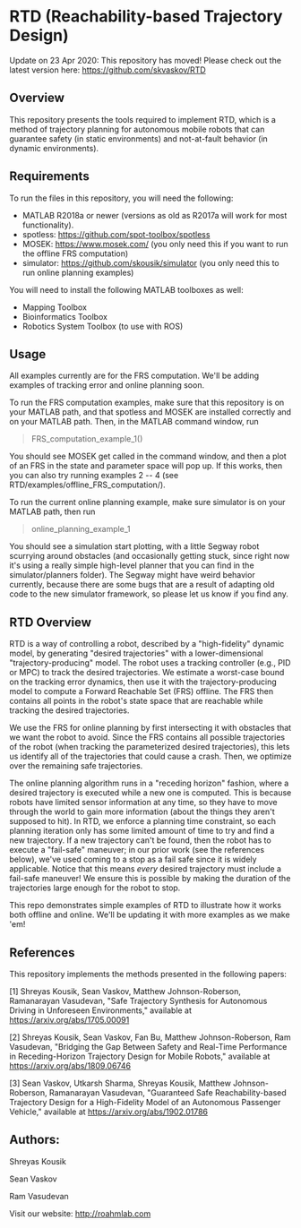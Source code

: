 # RTD (Reachability-based Trajectory Design)
Update on 23 Apr 2020: This repository has moved! Please check out the latest version here: https://github.com/skvaskov/RTD

## Overview
This repository presents the tools required to implement RTD, which is a method of trajectory planning for autonomous mobile robots that can guarantee safety (in static environments) and not-at-fault behavior (in dynamic environments).

## Requirements
To run the files in this repository, you will need the following:
- MATLAB R2018a or newer (versions as old as R2017a will work for most functionality).
- spotless: https://github.com/spot-toolbox/spotless
- MOSEK: https://www.mosek.com/ (you only need this if you want to run the offline FRS computation)
- simulator: https://github.com/skousik/simulator (you only need this to run online planning examples)

You will need to install the following MATLAB toolboxes as well:

- Mapping Toolbox
- Bioinformatics Toolbox
- Robotics System Toolbox (to use with ROS)

## Usage
All examples currently are for the FRS computation. We'll be adding examples of tracking error and online planning soon.

To run the FRS computation examples, make sure that this repository is on your MATLAB path, and that spotless and MOSEK are installed correctly and on your MATLAB path. Then, in the MATLAB command window, run
> FRS_computation_example_1()

You should see MOSEK get called in the command window, and then a plot of an FRS in the state and parameter space will pop up. If this works, then you can also try running examples 2 -- 4 (see RTD/examples/offline_FRS_computation/).

To run the current online planning example, make sure simulator is on your MATLAB path, then run
> online_planning_example_1

You should see a simulation start plotting, with a little Segway robot scurrying around obstacles (and occasionally getting stuck, since right now it's using a really simple high-level planner that you can find in the simulator/planners folder). The Segway might have weird behavior currently, because there are some bugs that are a result of adapting old code to the new simulator framework, so please let us know if you find any.

## RTD Overview
RTD is a way of controlling a robot, described by a "high-fidelity" dynamic model, by generating "desired trajectories" with a lower-dimensional "trajectory-producing" model. The robot uses a tracking controller (e.g., PID or MPC) to track the desired trajectories. We estimate a worst-case bound on the tracking error dynamics, then use it with the trajectory-producing model to compute a Forward Reachable Set (FRS) offline. The FRS then contains all points in the robot's state space that are reachable while tracking the desired trajectories.

We use the FRS for online planning by first intersecting it with obstacles that we want the robot to avoid. Since the FRS contains all possible trajectories of the robot (when tracking the parameterized desired trajectories), this lets us identify all of the trajectories that could cause a crash. Then, we optimize over the remaining safe trajectories.

The online planning algorithm runs in a "receding horizon" fashion, where a desired trajectory is executed while a new one is computed. This is because robots have limited sensor information at any time, so they have to move through the world to gain more information (about the things they aren't supposed to hit). In RTD, we enforce a planning time constraint, so each planning iteration only has some limited amount of time to try and find a new trajectory. If a new trajectory can't be found, then the robot has to execute a "fail-safe" maneuver; in our prior work (see the references below), we've used coming to a stop as a fail safe since it is widely applicable. Notice that this means _every_ desired trajectory must include a fail-safe maneuver! We ensure this is possible by making the duration of the trajectories large enough for the robot to stop.

This repo demonstrates simple examples of RTD to illustrate how it works both offline and online. We'll be updating it with more examples as we make 'em!

## References
This repository implements the methods presented in the following papers:

[1] Shreyas Kousik, Sean Vaskov, Matthew Johnson-Roberson, Ramanarayan Vasudevan, "Safe Trajectory Synthesis for Autonomous Driving in Unforeseen Environments," available at https://arxiv.org/abs/1705.00091

[2] Shreyas Kousik, Sean Vaskov, Fan Bu, Matthew Johnson-Roberson, Ram Vasudevan, "Bridging the Gap Between Safety and Real-Time Performance in Receding-Horizon Trajectory Design for Mobile Robots," available at https://arxiv.org/abs/1809.06746

[3] Sean Vaskov, Utkarsh Sharma, Shreyas Kousik, Matthew Johnson-Roberson, Ramanarayan Vasudevan, "Guaranteed Safe Reachability-based Trajectory Design for a High-Fidelity Model of an Autonomous Passenger Vehicle," available at https://arxiv.org/abs/1902.01786

## Authors:
Shreyas Kousik

Sean Vaskov

Ram Vasudevan

Visit our website: http://roahmlab.com
